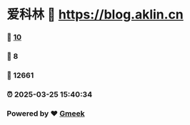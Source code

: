 # 爱科林 :link: https://blog.aklin.cn 
### :page_facing_up: [10](https://blog.aklin.cn/tag.html) 
### :speech_balloon: 8 
### :hibiscus: 12661 
### :alarm_clock: 2025-03-25 15:40:34 
### Powered by :heart: [Gmeek](https://github.com/Meekdai/Gmeek)

